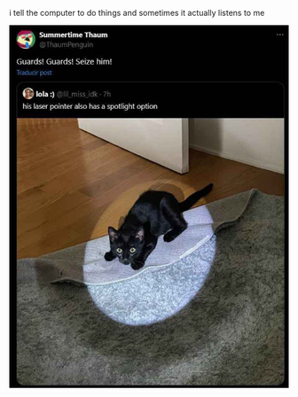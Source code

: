 i tell the computer to do things and sometimes it actually listens to me
<!--START_SECTION:update_image-->
<img src=https://raw.githubusercontent.com/sneakykestrel/sneakykestrel/main/.github/images/seize-him.jpg height="" width="" align=left alt=kitty />
<!--END_SECTION:update_image-->

